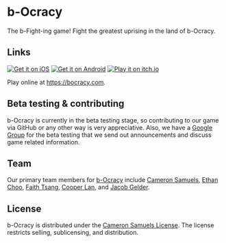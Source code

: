 # b-Ocracy
The b-Fight-ing game! Fight the greatest uprising in the land of b-Ocracy.
## Links
[![Get it on iOS](http://svgur.com/i/2Gm.svg)](https://bocracy.com/ios)
[![Get it on Android](http://svgur.com/i/2GC.svg)](https://bocracy.com/android)
[![Play it on itch.io](http://svgshare.com/i/2HM.svg)](https://bocracy.com/itch.io)

Play online at <https://bocracy.com>.
## Beta testing & contributing
b-Ocracy is currently in the beta testing stage, so contributing to our game via GitHub or any other way is very appreciative. Also, we have a [Google Group](https://bocracy.com/betatest) for the beta testing that we send out announcements and discuss game related information.
## Team
Our primary team members for [b-Ocracy](https://github.com/orgs/thebclickteam/teams/bocracy/members) include [Cameron Samuels](http://cameronsamuels.com), [Ethan Choo](https://github.com/ethanchoo), [Faith Tsang](https://github.com/faithtsang), [Cooper Lan](https://github.com/cooperlan), and [Jacob Gelder](https://github.com/jacobgelder).
## License
b-Ocracy is distributed under the [Cameron Samuels License](LICENSE). The license restricts selling, sublicensing, and distribution.

